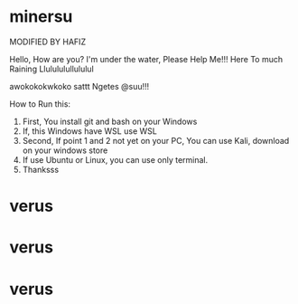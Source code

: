 # minersu

MODIFIED BY HAFIZ

Hello, How are you? I'm under the water, Please Help Me!!! Here To much Raining Llulululullululul


awokokokwkoko sattt
Ngetes @suu!!!

How to Run this:
1. First, You install git and bash on your Windows
2. If, this Windows have WSL use WSL 
3. Second, If point 1 and 2 not yet on your PC, You can use Kali, download on your windows store
4. If use Ubuntu or Linux, you can use only terminal.
5. Thanksss 
# verus
# verus
# verus
